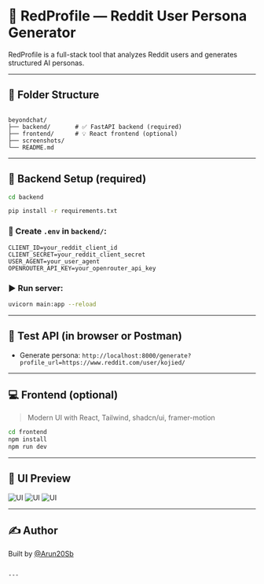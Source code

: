 # 🧠 RedProfile — Reddit User Persona Generator

RedProfile is a full-stack tool that analyzes Reddit users and generates structured AI personas.

---

## 📁 Folder Structure

```

beyondchat/
├── backend/       # ✅ FastAPI backend (required)
├── frontend/      # 💡 React frontend (optional)
├── screenshots/       
└── README.md

````

---

## 🚀 Backend Setup (required)

```bash
cd backend

pip install -r requirements.txt
````

### 🔐 Create `.env` in `backend/`:

```
CLIENT_ID=your_reddit_client_id
CLIENT_SECRET=your_reddit_client_secret
USER_AGENT=your_user_agent
OPENROUTER_API_KEY=your_openrouter_api_key
```

### ▶ Run server:

```bash
uvicorn main:app --reload
```

---

## 🧪 Test API (in browser or Postman)

* Generate persona:
  `http://localhost:8000/generate?profile_url=https://www.reddit.com/user/kojied/`

---

## 💻 Frontend (optional)

> Modern UI with React, Tailwind, shadcn/ui, framer-motion

```bash
cd frontend
npm install
npm run dev
```

---

## 📸 UI Preview

![UI](./first.png)
![UI](./second.png)
![UI](./third.png)

---

## ✍ Author

Built by [@Arun20Sb](https://github.com/Arun20Sb)

```

---

